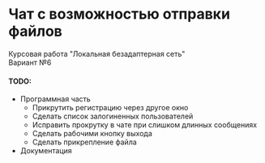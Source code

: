 # Чат с возможностью отправки файлов
Курсовая работа "Локальная безадаптерная сеть"  
Вариант №6  

#### TODO:
- Программная часть
  - Прикрутить регистрацию через другое окно
  - Сделать список залогиненных пользователей
  - Исправить прокрутку в чате при слишком длинных сообщениях
  - Сделать рабочими кнопку выхода
  - Сделать прикрепление файла
- Документация
